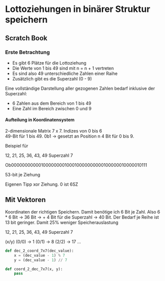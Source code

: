 # Lottoziehungen in binärer Struktur speichern

## Scratch Book

### Erste Betrachtung

* Es gibt 6 Plätze für die Lottoziehung
* Die Werte von 1 bis 49 sind mit n = n + 1 vertreten
* Es sind also 49 unterschiedliche Zahlen einer Raihe
* Zusätzlich gibt es die Superzahl (0 - 9)

Eine vollständige Darstellung aller gezogenen Zahlen bedarf inklusive der Superzahl:

* 6 Zahlen aus dem Bereich von 1 bis 49
* Eine Zahl im Bereich zwischen 0 und 9

#### Aufteilung in Koordinatensystem

2-dimensionale Matrix 7 x 7. Indizes von 0 bis 6  
49-Bit für 1 bis 49. 0b1 -> gesetzt an Position n
4 Bit für 0 bis 9.

Beispiel für

12, 21, 25, 36, 43, 49
Superzahl 7

Ob00000000000100000000100010000000000100000010000010111

53-bit je Ziehung

Eigenen Tipp xor Ziehung. 0 ist 6SZ

## Mit Vektoren

Koordinaten der richtigen Speichern. Damit benötige ich 6 Bit je Zahl. 
Also 6 * 6 Bit -> 36 Bit -> + 4 Bit für die Superzahl -> 40 Bit.
Der Bedarf je Reihe ist 13 bit geringer. Damit 25% weniger Speicherauslastung

12, 21, 25, 36, 43, 49
Superzahl 7

(x/y)
(0/0) -> 1
(0/1) -> 8
(2/2) -> 17
...

```py
def dec_2_coord_7x7(dec_value):
    x = (dec_value - 1) % 7
    y = (dec_value - 1) // 7

def coord_2_dec_7x7(x, y):
    pass
```
